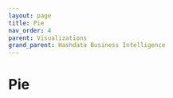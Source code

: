 ```yaml
---
layout: page
title: Pie
nav_order: 4
parent: Visualizations
grand_parent: Hashdata Business Intelligence
---
```

# Pie


